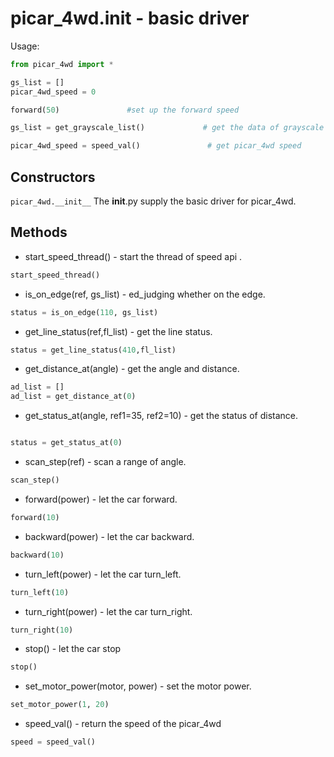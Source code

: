 # picar_4wd.__init__ - basic driver

Usage:
```python
from picar_4wd import *

gs_list = []
picar_4wd_speed = 0     

forward(50)               #set up the forward speed

gs_list = get_grayscale_list()             # get the data of grayscale

picar_4wd_speed = speed_val()               # get picar_4wd speed

```
## Constructors
```picar_4wd.__init__```
The __init__.py supply the basic driver for picar_4wd.

## Methods
- start_speed_thread() - start the thread of speed api .
```python
start_speed_thread()
```
- is_on_edge(ref, gs_list) - ed_judging whether on the edge.
```python
status = is_on_edge(110, gs_list)
```
- get_line_status(ref,fl_list) - get the line status.
```python
status = get_line_status(410,fl_list) 
```
- get_distance_at(angle) - get the angle and distance.
```python
ad_list = []
ad_list = get_distance_at(0) 
```
- get_status_at(angle, ref1=35, ref2=10) - get the status of distance.
```python

status = get_status_at(0) 
```
- scan_step(ref) - scan a range of angle.
```python
scan_step() 
```
- forward(power) - let the car forward.
```python
forward(10)
```
- backward(power) - let the car backward.
```python
backward(10)
```
- turn_left(power) - let the car turn_left.
```python
turn_left(10)
```
- turn_right(power) - let the car turn_right.
```python
turn_right(10)
```
- stop() - let the car stop
```python
stop()
```
- set_motor_power(motor, power) - set the motor power.
```python
set_motor_power(1, 20)
```
- speed_val() - return the speed of the picar_4wd
```python
speed = speed_val()
```

